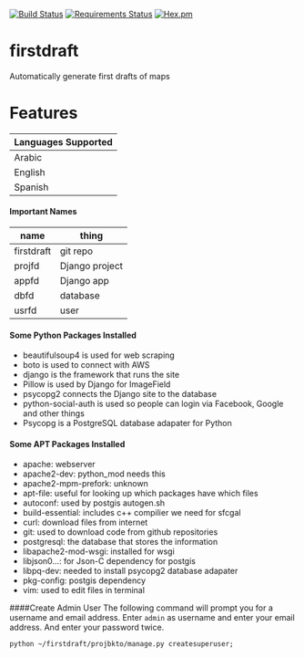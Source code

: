 [![Build Status](https://travis-ci.org/DanielJDufour/firstdraft.svg?branch=master)](https://travis-ci.org/DanielJDufour/firstdraft)
[![Requirements Status](https://requires.io/github/DanielJDufour/firstdraft/requirements.svg?branch=master)](https://requires.io/github/DanielJDufour/firstdraft/requirements/?branch=master)
[![Hex.pm](https://img.shields.io/hexpm/l/plug.svg?maxAge=2592000?style=plastic)]()

# firstdraft
Automatically generate first drafts of maps

# Features
| Languages Supported |
| ------------------- |
| Arabic |
| English |
| Spanish|

#### Important Names
| name | thing |
| --------- | --------- |
| firstdraft | git repo |
| projfd | Django project |
| appfd | Django app |
| dbfd | database |
| usrfd | user|


#### Some Python Packages Installed 
* beautifulsoup4 is used for web scraping
* boto is used to connect with AWS
* django is the framework that runs the site
* Pillow is used by Django for ImageField
* psycopg2 connects the Django site to the database
* python-social-auth is used so people can login via Facebook, Google and other things
* Psycopg is a PostgreSQL database adapater for Python

#### Some APT Packages Installed
* apache: webserver
* apache2-dev: python_mod needs this
* apache2-mpm-prefork: unknown
* apt-file: useful for looking up which packages have which files
* autoconf: used by postgis autogen.sh
* build-essential: includes c++ compilier we need for sfcgal
* curl: download files from internet
* git: used to download code from github repositories
* postgresql: the database that stores the information
* libapache2-mod-wsgi: installed for wsgi
* libjson0...: for Json-C dependency for postgis
* libpq-dev: needed to install psycopg2 database adapater
* pkg-config: postgis dependency
* vim: used to edit files in terminal

####Create Admin User
The following command will prompt you for a username and email address.
Enter ```admin``` as username and enter your email address.
And enter your password twice.
```
python ~/firstdraft/projbkto/manage.py createsuperuser;
```

